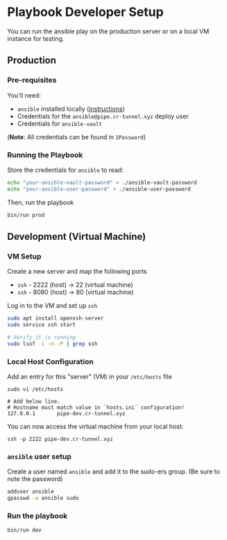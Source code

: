 # Playbook Developer Setup

You can run the ansible play on the production server or on a local VM instance for testing.

## Production

### Pre-requisites

You'll need:

* `ansible` installed locally ([instructions](https://docs.ansible.com/ansible/latest/installation_guide/intro_installation.html))
* Credentials for the `ansible@pipe.cr-tunnel.xyz` deploy user
* Credentials for `ansible-vault`

(**Note**: All credentials can be found in `1Password`)

### Running the Playbook

Store the credentials for `ansible` to read:

```bash
echo "your-ansible-vault-password" > ./ansible-vault-password
echo "your-ansible-user-password" > ./ansible-user-password
```

Then, run the playbook

```bash
bin/run prod
```

## Development (Virtual Machine)

### VM Setup

Create a new server and map the following ports
  - `ssh` - 2222 (host) -> 22 (virtual machine)
  - `ssh` - 8080 (host) -> 80 (virtual machine)


Log in to the VM and set up `ssh`

```bash
sudo apt install openssh-server
sudo service ssh start

# Verify it is running
sudo lsof -i -n -P | grep ssh
```

### Local Host Configuration

Add an entry for this "server" (VM) in your `/etc/hosts` file

```
sudo vi /etc/hosts

# Add below line.
# Hostname must match value in `hosts.ini` configuration!
127.0.0.1       pipe-dev.cr-tunnel.xyz
```

You can now access the virtual machine from your local host:

```
ssh -p 2222 pipe-dev.cr-tunnel.xyz
```

### `ansible` user setup

Create a user named `ansible` and add it to the sudo-ers group. (Be sure to note the password)

```bash
adduser ansible
gpasswd -a ansible sudo
```

### Run the playbook

```bash
bin/run dev
```
